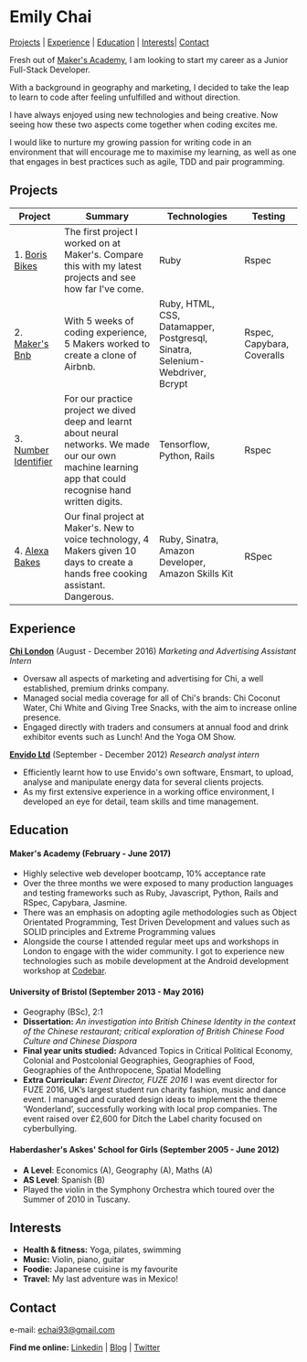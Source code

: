 # Emily Chai

[Projects](#projects) | [Experience](#experience) | [Education](#Education) | [Interests](#Interests)| [Contact](#Contact)

Fresh out of [Maker's Academy](https://github.com/makersacademy), I am looking to start my career as a Junior Full-Stack Developer.

With a background in geography and marketing, I decided to take the leap to learn to code after feeling unfulfilled and without direction.

I have always enjoyed using new technologies and being creative. Now seeing how these two aspects come together when coding excites me.

I would like to nurture my growing passion for writing code in an environment that will encourage me to maximise my learning, as well as one that engages in best practices such as agile, TDD and pair programming.

## Projects

|Project|Summary|Technologies|Testing|  
|--|--|--|--|
|1. [Boris Bikes](https://github.com/exchai93/Week_1-Borris-Bike-) | The first project I worked on at Maker's. Compare this with my latest projects and see how far I've come. |Ruby|Rspec|
|2. [Maker's Bnb](https://github.com/emmpak/EEEKbnb)| With 5 weeks of coding experience, 5 Makers worked to create a clone of Airbnb. |Ruby, HTML, CSS, Datamapper, Postgresql, Sinatra, Selenium-Webdriver, Bcrypt|Rspec, Capybara, Coveralls|
|3. [Number Identifier](https://github.com/nazwhale/tree-spotter)| For our  practice project we dived deep and learnt about neural networks. We made our our own machine learning app that could recognise hand written digits. |Tensorflow, Python, Rails| Rspec
|4. [Alexa Bakes](https://github.com/exchai93/alexa_sous_chef) | Our final project at Maker's. New to voice technology, 4 Makers given 10 days to create a hands free cooking assistant. Dangerous.| Ruby, Sinatra, Amazon Developer, Amazon Skills Kit| RSpec|

## Experience

**[Chi London](http://www.chilondon.com/)** (August - December 2016)
*Marketing and Advertising Assistant Intern*
- Oversaw all aspects of marketing and advertising for Chi, a well established, premium drinks company.
- Managed social media coverage for all of Chi's brands: Chi Coconut Water, Chi White and Giving Tree Snacks, with the aim to increase online presence.
- Engaged directly with traders and consumers at annual food and drink exhibitor events such as Lunch! And the Yoga OM Show.

**[Envido Ltd](https://www.edie.net/51956/d/Envido-Ltd)** (September - December 2012)
*Research analyst intern*  
- Efficiently learnt how to use Envido's own software, Ensmart, to upload, analyse and manipulate energy data for several clients projects.
- As my first extensive experience in a working office environment, I developed an eye for detail, team skills and time management.

## Education

#### Maker's Academy (February - June 2017)

- Highly selective web developer bootcamp, 10% acceptance rate
- Over the three months we were exposed to many production languages and testing frameworks such as Ruby, Javascript, Python, Rails and RSpec, Capybara, Jasmine.
- There was an emphasis on adopting agile methodologies such as Object Orientated Programming, Test Driven Development and values such as SOLID principles and Extreme Programming values
- Alongside the course I attended regular meet ups and workshops in London to engage with the wider community. I got to experience new technologies such as mobile development at the Android development workshop at [Codebar](https://codebar.io/).


#### University of Bristol (September 2013 - May 2016)
- Geography (BSc), 2:1
- **Dissertation:** *An investigation into British Chinese Identity in the context of the Chinese restaurant; critical exploration of British Chinese Food Culture and Chinese Diaspora*
- **Final year units studied:** Advanced Topics in Critical Political Economy, Colonial and Postcolonial Geographies, Geographies of Food, Geographies of the Anthropocene, Spatial Modelling
- **Extra Curricular:** *Event Director, FUZE 2016*
I was event director for FUZE 2016, UK’s largest student run charity fashion, music and dance event. I managed and curated design ideas to implement the theme ‘Wonderland’, successfully working with local prop companies. The event raised over £2,600 for Ditch the Label charity focused on cyberbullying.

#### Haberdasher's Askes' School for Girls (September 2005 - June 2012)
- **A Level**: Economics (A), Geography (A), Maths (A)
- **AS Level**: Spanish (B)
- Played the violin in the Symphony Orchestra which toured over the Summer of 2010 in Tuscany.

## Interests
- **Health & fitness:** Yoga, pilates, swimming
- **Music:** Violin, piano, guitar
- **Foodie:** Japanese cuisine is my favourite
- **Travel:** My last adventure was in Mexico!

## Contact
e-mail: echai93@gmail.com

**Find me online:**
[Linkedin](https://www.linkedin.com/in/emily-chai-661b26116/) |
[Blog](http://medium.com/emilyxchai) |
[Twitter](https://twitter.com/chaicodes)
